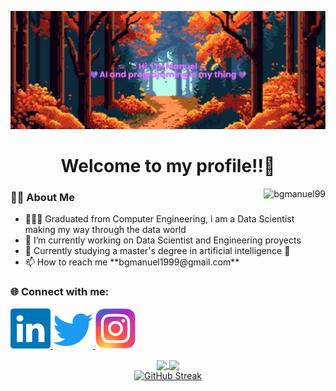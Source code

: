 [![Banner](https://github.com/bgmanuel99/bgmanuel99/blob/main/profile_banner.png)](https://liyasthomas.github.io/banner/)

<h1 align=center>Welcome to my profile!!👋</h1>
<img align=right src="https://komarev.com/ghpvc/?username=bgmanuel99&color=blueviolet&style=flat&label=Visitors&abbreviated=true" alt="bgmanuel99"/>

<h3>🧑‍💻 About Me</h3>
<ul>
  <li>👨🏻‍🎓 Graduated from Computer Engineering, i am a Data Scientist making my way through the data world </li>
  <li>🔭 I’m currently working on Data Scientist and Engineering proyects </li>
  <li>🌱 Currently studying a master's degree in artificial intelligence 🔬</li>
  <li>📫 How to reach me **bgmanuel1999@gmail.com** </li>
</ul>

<h3 align="left">🌐 Connect with me:</h3>
<p align="left">
  <a href="https://www.linkedin.com/in/mbg99" target="_blank">
    <img src="https://raw.githubusercontent.com/CLorant/readme-social-icons/main/large/filled/linkedin.svg" alt="LinkedIn">
  </a>
  </a>
  <a href="https://twitter.com/bgmanu99" target="_blank">
    <img src="https://raw.githubusercontent.com/CLorant/readme-social-icons/main/large/filled/twitter.svg" alt="YouTube">
  </a>
  <a href="https://www.instagram.com/bgmanuel99" target="_blank">
    <img src="https://raw.githubusercontent.com/CLorant/readme-social-icons/main/large/filled/instagram.svg" alt="Instagram">
  </a>
</p>

<div align=center>
  <div>
    <a href="https://github.com/anuraghazra/github-readme-stats">
      <img align=center height=175 src="https://github-readme-stats.vercel.app/api/top-langs/?username=bgmanuel99&layout=compact">
    </a>
    <a href="https://github.com/anuraghazra/github-readme-stats">
      <img align=center height=175 src="https://github-readme-stats.vercel.app/api?username=bgmanuel99&show_icons=true&theme=tokyonight"/>
    </a>
  </div>
  <div>
    <a href="https://git.io/streak-stats">
      <img src="https://github-readme-streak-stats.herokuapp.com?user=bgmanuel99&theme=shadow-purple&hide_border=true&date_format=j%20M%5B%20Y%5D" alt="GitHub Streak"/>
    </a>
  </div>
</div>
